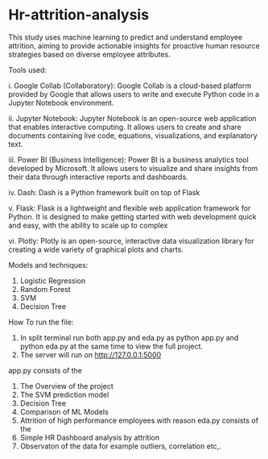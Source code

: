 # Hr-attrition-analysis
 This study uses machine learning to predict and understand employee attrition, aiming to provide actionable insights for proactive human resource strategies based on diverse employee attributes.
 
Tools used:

i. Google Collab (Collaboratory): Google Collab is a cloud-based platform provided by Google that allows users to write and execute Python code in a Jupyter Notebook environment.

ii. Jupyter Notebook: Jupyter Notebook is an open-source web application that enables interactive computing. It allows users to create and share documents containing live code, equations, visualizations, and explanatory text.

iii. Power BI (Business Intelligence): Power BI is a business analytics tool developed by Microsoft. It allows users to visualize and share insights from their data through interactive reports and dashboards.

iv. Dash: Dash is a Python framework built on top of Flask

v. Flask: Flask is a lightweight and flexible web application framework for Python. It is designed to make getting started with web development quick and easy, with the ability to scale up to complex

vi. Plotly: Plotly is an open-source, interactive data visualization library for creating a wide variety of graphical plots and charts.

Models and techniques:
1. Logistic Regression
2. Random Forest
3. SVM
4. Decision Tree

How To run the file:
1. In split terminal run both app.py and eda.py as python app.py and python eda.py at the same time to view the full project.
2. The server will run on http://127.0.0.1:5000

app.py consists of the
1) The Overview of the project
2) The SVM prediction model
3) Decision Tree
4) Comparison of ML Models
5) Attrition of high performance employees with reason
eda.py consists of the
1) Simple HR Dashboard analysis by attrition
2) Observaton of the data for example outliers, correlation etc,.
